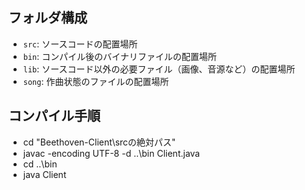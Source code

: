 ## フォルダ構成

- `src`: ソースコードの配置場所
- `bin`: コンパイル後のバイナリファイルの配置場所
- `lib`: ソースコード以外の必要ファイル（画像、音源など）の配置場所
- `song`: 作曲状態のファイルの配置場所

## コンパイル手順

- cd "Beethoven-Client\srcの絶対パス"
- javac -encoding UTF-8 -d ..\bin Client.java
- cd ..\bin
- java Client